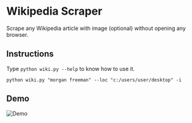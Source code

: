 # Wikipedia Scraper

Scrape any Wikipedia article with image (optional) without opening any browser.

## Instructions

Type ```python wiki.py --help``` to know how to use it.

```
python wiki.py "morgan freeman" --loc "c:/users/user/desktop" -i
```
## Demo
![Demo](https://github.com/MalloryHuston/Wikipedia-Scraper/blob/main/Web-Scraping/Wikipedia-Scraper/wiki_extractor.gif)
